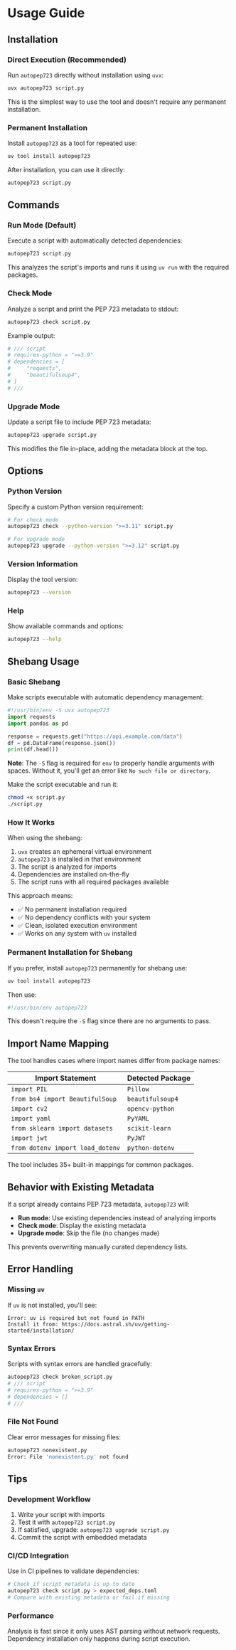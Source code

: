 # Usage Guide

## Installation

### Direct Execution (Recommended)

Run `autopep723` directly without installation using `uvx`:

```bash
uvx autopep723 script.py
```

This is the simplest way to use the tool and doesn't require any permanent installation.

### Permanent Installation

Install `autopep723` as a tool for repeated use:

```bash
uv tool install autopep723
```

After installation, you can use it directly:

```bash
autopep723 script.py
```

## Commands

### Run Mode (Default)

Execute a script with automatically detected dependencies:

```bash
autopep723 script.py
```

This analyzes the script's imports and runs it using `uv run` with the required packages.

### Check Mode

Analyze a script and print the PEP 723 metadata to stdout:

```bash
autopep723 check script.py
```

Example output:
```toml
# /// script
# requires-python = ">=3.9"
# dependencies = [
#     "requests",
#     "beautifulsoup4",
# ]
# ///
```

### Upgrade Mode

Update a script file to include PEP 723 metadata:

```bash
autopep723 upgrade script.py
```

This modifies the file in-place, adding the metadata block at the top.

## Options

### Python Version

Specify a custom Python version requirement:

```bash
# For check mode
autopep723 check --python-version ">=3.11" script.py

# For upgrade mode  
autopep723 upgrade --python-version ">=3.12" script.py
```

### Version Information

Display the tool version:

```bash
autopep723 --version
```

### Help

Show available commands and options:

```bash
autopep723 --help
```

## Shebang Usage

### Basic Shebang

Make scripts executable with automatic dependency management:

```python
#!/usr/bin/env -S uvx autopep723
import requests
import pandas as pd

response = requests.get("https://api.example.com/data")
df = pd.DataFrame(response.json())
print(df.head())
```

**Note**: The `-S` flag is required for `env` to properly handle arguments with spaces. Without it, you'll get an error like `No such file or directory`.

Make the script executable and run it:

```bash
chmod +x script.py
./script.py
```

### How It Works

When using the shebang:

1. `uvx` creates an ephemeral virtual environment
2. `autopep723` is installed in that environment  
3. The script is analyzed for imports
4. Dependencies are installed on-the-fly
5. The script runs with all required packages available

This approach means:
- ✅ No permanent installation required
- ✅ No dependency conflicts with your system
- ✅ Clean, isolated execution environment
- ✅ Works on any system with `uv` installed

### Permanent Installation for Shebang

If you prefer, install `autopep723` permanently for shebang use:

```bash
uv tool install autopep723
```

Then use:

```python
#!/usr/bin/env autopep723
```

This doesn't require the `-S` flag since there are no arguments to pass.

## Import Name Mapping

The tool handles cases where import names differ from package names:

| Import Statement | Detected Package |
|------------------|------------------|
| `import PIL` | `Pillow` |
| `from bs4 import BeautifulSoup` | `beautifulsoup4` |
| `import cv2` | `opencv-python` |
| `import yaml` | `PyYAML` |
| `from sklearn import datasets` | `scikit-learn` |
| `import jwt` | `PyJWT` |
| `from dotenv import load_dotenv` | `python-dotenv` |

The tool includes 35+ built-in mappings for common packages.

## Behavior with Existing Metadata

If a script already contains PEP 723 metadata, `autopep723` will:

- **Run mode**: Use existing dependencies instead of analyzing imports
- **Check mode**: Display the existing metadata
- **Upgrade mode**: Skip the file (no changes made)

This prevents overwriting manually curated dependency lists.

## Error Handling

### Missing `uv`

If `uv` is not installed, you'll see:

```
Error: uv is required but not found in PATH
Install it from: https://docs.astral.sh/uv/getting-started/installation/
```

### Syntax Errors

Scripts with syntax errors are handled gracefully:

```bash
autopep723 check broken_script.py
# /// script
# requires-python = ">=3.9"
# dependencies = []
# ///
```

### File Not Found

Clear error messages for missing files:

```bash
autopep723 nonexistent.py
Error: File 'nonexistent.py' not found
```

## Tips

### Development Workflow

1. Write your script with imports
2. Test it with `autopep723 script.py`
3. If satisfied, upgrade: `autopep723 upgrade script.py`
4. Commit the script with embedded metadata

### CI/CD Integration

Use in CI pipelines to validate dependencies:

```bash
# Check if script metadata is up to date
autopep723 check script.py > expected_deps.toml
# Compare with existing metadata or fail if missing
```

### Performance

Analysis is fast since it only uses AST parsing without network requests. Dependency installation only happens during script execution.